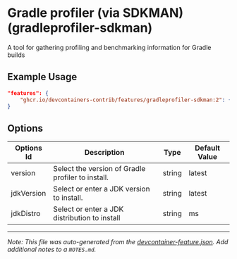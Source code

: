 

# Gradle profiler (via SDKMAN) (gradleprofiler-sdkman)

A tool for gathering profiling and benchmarking information for Gradle builds

## Example Usage

```json
"features": {
    "ghcr.io/devcontainers-contrib/features/gradleprofiler-sdkman:2": {}
}
```

## Options

| Options Id | Description | Type | Default Value |
|-----|-----|-----|-----|
| version | Select the version of Gradle profiler to install. | string | latest |
| jdkVersion | Select or enter a JDK version to install. | string | latest |
| jdkDistro | Select or enter a JDK distribution to install | string | ms |



---

_Note: This file was auto-generated from the [devcontainer-feature.json](https://github.com/devcontainers-contrib/features/blob/main/src/gradleprofiler-sdkman/devcontainer-feature.json).  Add additional notes to a `NOTES.md`._
